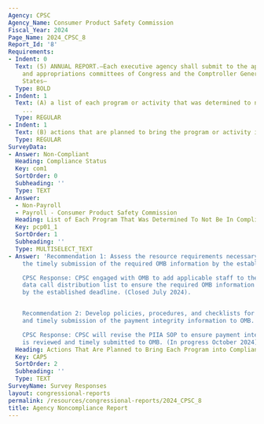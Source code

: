 ```yaml
---
Agency: CPSC
Agency_Name: Consumer Product Safety Commission
Fiscal_Year: 2024
Page_Name: 2024_CPSC_8
Report_Id: '8'
Requirements:
- Indent: 0
  Text: (5) ANNUAL REPORT.—Each executive agency shall submit to the appropriate authorizing
    and appropriations committees of Congress and the Comptroller General of the United
    States—
  Type: BOLD
- Indent: 1
  Text: (A) a list of each program or activity that was determined to not be in compliance
    ...
  Type: REGULAR
- Indent: 1
  Text: (B) actions that are planned to bring the program or activity into compliance.
  Type: REGULAR
SurveyData:
- Answer: Non-Compliant
  Heading: Compliance Status
  Key: com1
  SortOrder: 0
  Subheading: ''
  Type: TEXT
- Answer:
  - Non-Payroll
  - Payroll - Consumer Product Safety Commission
  Heading: List of Each Program That Was Determined To Not Be In Compliance
  Key: pcp01_1
  SortOrder: 1
  Subheading: ''
  Type: MULTISELECT_TEXT
- Answer: 'Recommendation 1: Assess the resource requirements necessary to ensure
    the timely submission of the required OMB information by the established deadline.

    CPSC Response: CPSC engaged with OMB to add applicable staff to the OMB annual
    data call distribution list to ensure the required OMB information is timely submitted
    by the established deadline. (Closed July 2024).


    Recommendation 2: Develop policies, procedures, and checklists for the review
    and timely submission of the payment integrity information to OMB.

    CPSC Response: CPSC will revise the PIIA SOP to ensure payment integrity information
    is reviewed and timely submitted to OMB. (In progress October 2024)'
  Heading: Actions That Are Planned to Bring Each Program into Compliance
  Key: CAP5
  SortOrder: 2
  Subheading: ''
  Type: TEXT
SurveyName: Survey Responses
layout: congressional-reports
permalink: /resources/congressional-reports/2024_CPSC_8
title: Agency Noncompliance Report
---
```

